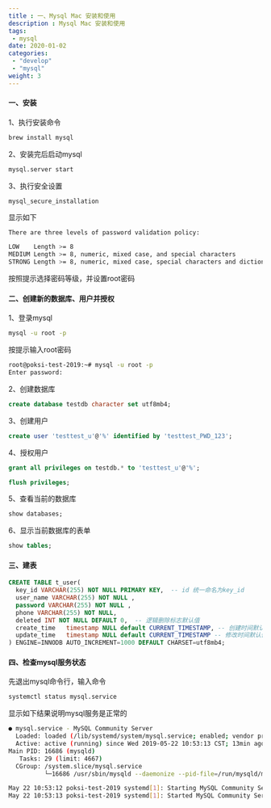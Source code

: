 ```yaml
---
title : 一、Mysql Mac 安装和使用
description : Mysql Mac 安装和使用
tags:
 - mysql
date: 2020-01-02
categories:
 - "develop"
 - "mysql"
weight: 3
---
```






#### 一、安装

1、执行安装命令



```bash
brew install mysql
```

2、安装完后启动mysql


<!--more-->

```bash
mysql.server start
```

3、执行安全设置



```shell
mysql_secure_installation
```

显示如下



```bash
There are three levels of password validation policy:

LOW    Length >= 8
MEDIUM Length >= 8, numeric, mixed case, and special characters
STRONG Length >= 8, numeric, mixed case, special characters and dictionary                  file
```

按照提示选择密码等级，并设置root密码

#### 二、创建新的数据库、用户并授权

1、登录mysql



```bash
mysql -u root -p
```

按提示输入root密码



```bash
root@poksi-test-2019:~# mysql -u root -p
Enter password: 
```

2、创建数据库



```sql
create database testdb character set utf8mb4;
```

3、创建用户



```sql
create user 'testtest_u'@'%' identified by 'testtest_PWD_123';
```

4、授权用户



```sql
grant all privileges on testdb.* to 'testtest_u'@'%';
```



```sql
flush privileges;
```

5、查看当前的数据库



```sql
show databases;
```

6、显示当前数据库的表单



```sql
show tables;
```

#### 三、建表



```sql
CREATE TABLE t_user(
  key_id VARCHAR(255) NOT NULL PRIMARY KEY,  -- id 统一命名为key_id
  user_name VARCHAR(255) NOT NULL ,
  password VARCHAR(255) NOT NULL ,
  phone VARCHAR(255) NOT NULL,
  deleted INT NOT NULL DEFAULT 0,  -- 逻辑删除标志默认值
  create_time   timestamp NULL default CURRENT_TIMESTAMP, -- 创建时间默认值
  update_time   timestamp NULL default CURRENT_TIMESTAMP -- 修改时间默认值
) ENGINE=INNODB AUTO_INCREMENT=1000 DEFAULT CHARSET=utf8mb4;
```

#### 四、检查mysql服务状态

先退出mysql命令行，输入命令



```bash
systemctl status mysql.service
```

显示如下结果说明mysql服务是正常的



```bash
● mysql.service - MySQL Community Server
  Loaded: loaded (/lib/systemd/system/mysql.service; enabled; vendor preset: enabled)
  Active: active (running) since Wed 2019-05-22 10:53:13 CST; 13min ago
Main PID: 16686 (mysqld)
   Tasks: 29 (limit: 4667)
  CGroup: /system.slice/mysql.service
          └─16686 /usr/sbin/mysqld --daemonize --pid-file=/run/mysqld/mysqld.pid

May 22 10:53:12 poksi-test-2019 systemd[1]: Starting MySQL Community Server...
May 22 10:53:13 poksi-test-2019 systemd[1]: Started MySQL Community Server.
```

